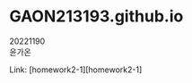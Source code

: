 # GAON213193.github.io

20221190    
윤가온
<p></p>
Link: [homework2-1][homework2-1]

[homework2-1]: https://github.com/GAON213193/GAON213193.github.io/blob/main/homework%201.html
